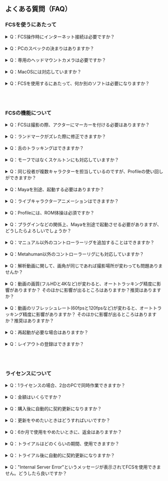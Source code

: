 ## よくある質問（FAQ）

### FCSを使うにあたって
<details>
<summary>Q：FCS操作時にインターネット接続は必要ですか？</summary>
<br>
 
**ネット接続は必須です。ライセンス情報の定期的なチェックにインターネットが必要です。  
Wi-Fi接続も可能ですが、有線接続を推奨しています。**
</details>

<br>
<details>
<summary>Q：PCのスペックの決まりはありますか？ </summary>
<br>
 
**最低スペック：  
CPU：Intel Core i5-9400F  
GPU：-   
メモリー：DDR4 16GB以上  
推奨スペック：  
CPU：Intel Core i7-13700K  
GPU：Nvidia RTX 3080  
メモリー：DDR4 128GB以上**
</details>

<br>
 
<details>
<summary>Q：専用のヘッドマウントカメラは必要ですか？  </summary>
<br>
 
**専用のカメラは不要です。  
市販のカメラ（Gopro、iPhone、Androidなど）を使用できます。固定カメラやヘッドマウントカメラも問題ありません。  
ご購入前に30日の無償トライアルライセンスで動作確認をおすすめします。**
</details>

<br>
 
<details>
<summary>Q：MacOSには対応していますか？</summary>
<br>
 
**現時点では対応していませんが、将来的には対応する予定です。（※2024年6月現在）**
</details>

<br>
 
<details>
<summary>Q：FCSを使用するにあたって、何か別のソフトは必要になりますか？ </summary>
<br>
 
**Mayaが必要です。（Maya 2018/2020/2022/2023/2024に対応）**
</details>

<br><br>

### FCSの機能について
<details>
<summary>Q：FCSは撮影の際、アクターにマーカーを付ける必要はありますか？  </summary>
<br>
 
**FCSはオートトラッキングを搭載しているため、アクターにマーカーを付ける必要はありません。**
</details>

<br>
 
<details>
<summary>Q：ランドマークがズレた際に修正できますか？    </summary>
<br>
 
**オートトラッキングのため、ランドマークのズレは修正できません。**
</details>

<br>
 
<details>
<summary>Q：舌のトラッキングはできますか？  </summary>
<br>
 
**舌のトラッキングには対応していません。**
</details>
<br>
 
<details>
<summary>Q：モーフではなくスケルトンにも対応していますか？  </summary>
<br>
 
**FCSはモーフだけでなくスケルトンにも対応しています。**
</details>
<br>

<details>
<summary>Q：同じ役者が複数キャラクターを担当しているのですが、Profileの使い回しができますか？  </summary>
<br>
 
**同じリグであればできます。  
Exportで新しいセッションファイルを作成していただき、紐付けるMayaファイルを変更してください。**
</details>
<br>

 
<details>
<summary>Q：Mayaを別途、起動する必要はありますか？  </summary>
<br>
 
**プロジェクトファイルを一度設定すれば、FCSからMayaをワンクリックで起動できます。**
</details>
<br>
 
<details>
<summary>Q：ライブキャラクターアニメーションはできますか？  </summary>
<br>
 
**現時点ではできませんが、将来的には対応する予定です。（※2024年6月現在）**
</details>

<br>
 
<details>
<summary>Q：Profileには、ROM体操は必須ですか？  </summary>
<br>
 
**ProfileにはROM体操が必須ではありませんが、精度向上のために追加することをおすすめします。**
</details>
<br>


<details>
<summary>Q：プラグインなどの関係上、Mayaを別途で起動させる必要がありますが、どうしたらよろしいでしょうか？  </summary>
<br>
 
**その際はMayaで手動でポート解放してください。  
Maya起動後、以下のコマンドをスクリプトエディター(Mel)に入力してください。    
```commandPort -stp "python" -n ":42069"```  
Mayaを起動するスクリプトに同じコマンドをテクニカル担当者様に追加していただければ同じ挙動ができるようになります。    
すでにポート42069が使われていた際、Settingsでポートを変更できるようになっております。**  
</details>
<br>
 
<details>
<summary>Q：マニュアル以外のコントローラーリグを追加することはできますか？ </summary>
<br>
 
**手順書以外のコントローラーリグでもUpper/eyelid/gaze/lowerに分類できる場合、任意で追加できます。**
</details>
<br>
 
<details>
<summary>Q：Metahuman以外のコントローラーリグにも対応していますか？  </summary>
<br>
 
**コントローラーのあるリグであれば基本的に対応しています。  
ブレンドシェイプやジョイントでもコントローラー登録とアニメーション出力が可能です。**
</details>
<br>
 
<details>
<summary>Q：解析動画に関して、画角が同じであれば撮影場所が変わっても問題ありませんか？   </summary>
<br>
 
**画角が同じであれば撮影場所が変わっても問題ありません。  
Profileのピックアップを追加することで対応できます。**
</details>
<br>
 
<details>
<summary>Q：動画の画質(フルHDと4Kなど)が変わると、オートトラッキング精度に影響がありますか？  
そのほかに影響が出るところはありますか？推奨はありますか？   </summary>
<br>
 
**極端に解像度の低い（480P以下）、または画質が悪いもの（照明が極めて暗い）を除き、動画の画質はオートトラッキング精度への影響が少ないです。**
</details>
<br>
 
<details>
<summary>Q：動画のリフレッシュレート(60fpsと120fpsなど)が変わると、オートトラッキング精度に影響がありますか？  
そのほかに影響が出るところはありますか？推奨はありますか？  </summary>
<br>
 
**できれば明るい場所で撮影してください。また、アクションシーンなどではフレームレートの高いカメラでモーションブラーの少ない撮影を心がけていただければ問題ありません。**
</details>
<br>
 
<details>
<summary>Q：再起動が必要な場合はありますか？  </summary>
<br>
 
**FCSの File▶Setting にて各種項目を変更できます。  
変更した内容は、再起動後に反映されるため、再起動が必要です。**
![](images/Set001.png)
</details>
<br>

<details>
<summary>Q：レイアウトの登録はできますか？  </summary>
<br>
 
**FCSの View▶Layout にて登録時のレイアウト情報を保存できます。**

・View▶Layout▶Save current　で　「Layout Registration」ウィンドウを起動<br>
・「Layout Name」を入力し<br>
・Save<br>
で登録することができます
![](images/Layout_02_Open-Save.png)
</details>

<br><br>

### ライセンスについて
<details>
<summary>Q：1ライセンスの場合、2台のPCで同時作業できますか？  </summary>
<br>
 
**できません。ただし、同時に起動しなければ複数台のPCで作業可能です。**
</details>
<br>
 
<details>
<summary>Q：金額はいくらですか？  </summary>
<br>
 
**年間サブスクリプションは40万円（税抜き）です。2024年12月末までに購入される方には、1ライセンスにつきもう1ライセンスが無償で付与されます。**
</details>
<br>
 
<details>
<summary>Q：購入後に自動的に契約更新になりますか？  </summary>
<br>
 
**購入後、自動的に契約更新は行われません。サブスクリプション終了1ヵ月前にFCSソフト内でポップアップが表示され、更新を希望する場合は弊社担当者にご連絡いただく必要があります。**
</details>
<br>
 
<details>
<summary>Q：更新をやめたいときはどうすればいいですか？  </summary>
<br>
 
**特別な操作は必要ありません。サブスクリプション終了期間までは使用できますが、終了後は使用できなくなります。**
</details>
<br>
 
<details>
<summary>Q：6か月で使用をやめたいときに、返金はありますか？  </summary>
<br>
 
**年間でのサブスクリプション契約のため、途中解約での返金はありません。**
</details>
<br>
 
<details>
<summary>Q：トライアルはどのくらいの期間、使用できますか？  </summary>
<br>
 
**トライアルは30日間お試しいただけます。  
詳細は[HELTECホームページ](https://sensing.heltec.co.jp/contact/)からお問い合わせください。**
</details>
<br>
 
<details>
<summary>Q：トライアル後に自動的に契約更新になりますか？  </summary>
<br>
 
**トライアル版から製品版への移行には別途購入手続きが必要です。  
詳細は[HELTECホームページ](https://sensing.heltec.co.jp/contact/)からお問い合わせください。**
</details>
<br>
 
<details>
<summary>Q："Internal Server Error"というメッセージが表示されてFCSを使用できません。どうしたら良いですか？  </summary>
<br>
 
**ライセンス情報をチェックするサーバーに問題が生じている状況です。  
サーバー側での対応が必要ですので、[HELTECホームページ](https://sensing.heltec.co.jp/contact/)からご連絡ください。**
</details>
<br><br>
